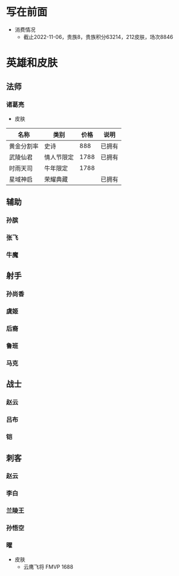 

# 写在前面

- 消费情况
  - 截止2022-11-06，贵族8，贵族积分63214，212皮肤，场次8846







# 英雄和皮肤

## 法师

### 诸葛亮

- 皮肤

| 名称       | 类别       | 价格 | 说明   |
| ---------- | ---------- | ---- | ------ |
| 黄金分割率 | 史诗       | 888  | 已拥有 |
| 武陵仙君   | 情人节限定 | 1788 | 已拥有 |
| 时雨天司   | 牛年限定   | 1788 |        |
| 星域神启   | 荣耀典藏   |      | 已拥有 |





## 辅助

### 孙膑

### 张飞

### 牛魔







## 射手

### 孙尚香

### 虞姬

### 后裔

### 鲁班

### 马克



## 战士

### 赵云

### 吕布

### 铠





## 刺客

### 赵云



### 李白



### 兰陵王

### 孙悟空

### 曜

- 皮肤
  - 云鹰飞将  FMVP 1688



































































